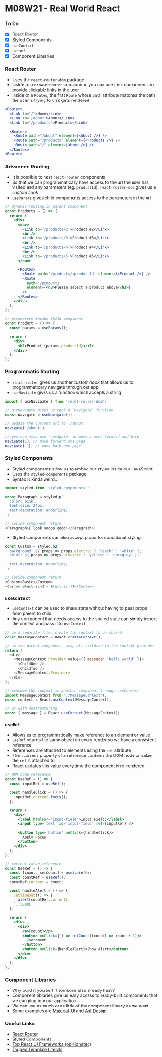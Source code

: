 # M08W21 - Real World React

### To Do

- [x] React Router
- [x] Styled Components
- [x] `useContext`
- [x] `useRef`
- [x] Component Libraries

### React Router

- Uses the `react-router-dom` package
- Inside of a `BrowserRouter` component, you can use `Link` components to provide clickable links to the user
- Inside of a `Routes`, the first `Route` whose `path` attribute matches the path the user is trying to visit gets rendered

```jsx
<Router>
  <Link to="/">Home</Link>
  <Link to="/about">About</Link>
  <Link to="/products">Products</Link>

  <Routes>
    <Route path="/about" element={<About />} />
    <Route path="/products" element={<Products />} />
    <Route path="/" element={<Home />} />
  </Routes>
<Router>
```

### Advanced Routing

- It is possible to nest `react-router` components
- So that we can programmatically have access to the url the user has visited and any parameters (eg. `productId`), `react-router-dom` gives us a _custom hook_
- `useParams` gives child components access to the parameters in the url

```jsx
// dynamic routing in parent component
const Products = () => {
  return (
    <div>
      <nav>
        <Link to='/products/2'>Product #2</Link>
        <br />
        <Link to='/products/3'>Product #3</Link>
        <br />
        <Link to='/products/4'>Product #4</Link>
        <br />
        <Link to='/products/5'>Product #5</Link>
      </nav>

      <Routes>
        <Route path='/products/:productId' element={<Product />} />
        <Route
          path='/products'
          element={<h3>Please select a product above</h3>}
        />
      </Routes>
    </div>
  );
};
```

```jsx
// parameters inside child component
const Product = () => {
  const params = useParams();

  return (
    <div>
      <h2>Product {params.productId}</h2>
    </div>
  );
};
```

### Programmatic Routing

- `react-router` gives us another _custom hook_ that allows us to programmatically navigate through our app
- `useNavigate` gives us a function which accepts a string

```js
import { useNavigate } from 'react-router-dom';

// useNavigate gives us back a `navigate` function
const navigate = useNavigate();

// update the current url to '/about'
navigate('/about');

// you can also use `navigate` to move a user forward and back
navigate(1); // move forward one page
navigate(-1); // move back one page
```

### Styled Components

- Styled components allow us to embed our styles inside our JavaScript
- Uses the `styled-components` package
- Syntax is kinda weird...

```js
import styled from 'styled-components';

const Paragraph = styled.p`
  color: pink;
  font-size: 24px;
  text-decoration: underline;
`;

// inside component return
<Paragraph>I look soooo good!</Paragraph>;
```

- Styled components can also accept props for conditional styling

```js
const Custom = styled.h2`
  background: ${ props => props.electric ? 'black' : 'white' };
  color: ${ props => props.electric ? 'yellow' : 'darkgrey' };

  text-decoration: underline;
`;

// inside component return
<Custom>Basic</Custom>
<Custom electric>I'm Electric!!!</Custom>
```

### `useContext`

- `useContext` can be used to share state without having to pass props from parent to child
- Any component that needs access to the shared state can simply import the context and pass it to `useContext`

```js
// in a separate file, create the context to be shared
const MessageContext = React.createContext();

// in the parent component, wrap all children in the context provider
return (
  <div>
    <MessageContext.Provider value={{ message: 'hello world' }}>
      <ChildOne />
      <ChildTwo />
    </MessageContext.Provider>
  </div>
);

// consume the context in another component through useContext
import MessageContext from './MessageContext');
const context = React.useContext(MessageContext);

// or with destructuring
const { message } = React.useContext(MessageContext);
```

### `useRef`

- Allows us to programmatically make reference to an element or value
- `useRef` returns the same object on every render so we have a consistent reference
- References are attached to elements using the `ref` attribute
- The `.current` property of a reference contains the DOM node or value the `ref` is attached to
- React updates this value every time the component is re-rendered

```jsx
// DOM node reference
const UseRef = () => {
  const inputRef = useRef();

  const handleClick = () => {
    inputRef.current.focus();
  };

  return (
    <div>
      <label htmlFor='input-field'>Input Field:</label>
      <input type='text' id='input-field' ref={inputRef} />

      <button type='button' onClick={handleClick}>
        Apply Focus
      </button>
    </div>
  );
};
```

```jsx
// current value reference
const UseRef = () => {
  const [count, setCount] = useState(0);
  const countRef = useRef();
  countRef.current = count;

  const handleAlert = () => {
    setTimeout(() => {
      alert(countRef.current);
    }, 3000);
  };

  return (
    <div>
      <div>
        <p>{count}</p>
        <button onClick={() => setCount((count) => count + 1)}>
          Increment
        </button>
        <button onClick={handleAlert}>Show Alert</button>
      </div>
    </div>
  );
};
```

### Component Libraries

- Why build it yourself if someone else already has??
- Component libraries give us easy access to ready-built components that we can plug into our application
- We can use as much or as little of the component library as we want
- Some examples are [Material-UI](https://material-ui.com/) and [Ant Design](https://ant.design/)

### Useful Links

- [React Router](https://reacttraining.com/react-router/web/guides/quick-start)
- [Styled Components](https://styled-components.com/docs/basics)
- [Top React UI Frameworks (opinionated)](https://www.codeinwp.com/blog/react-ui-component-libraries-frameworks/)
- [Tagged Template Literals](https://codeburst.io/javascript-es6-tagged-template-literals-a45c26e54761)
